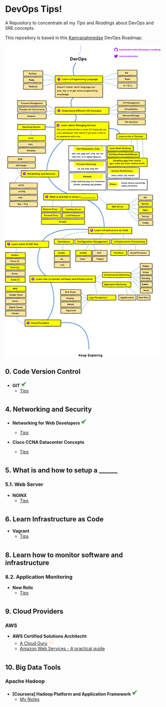# DevOps Tips!
A Repository to concentrate all my *Tips* and *Readings* about DevOps and SRE concepts.

This repository is based in this [Kamranahmedse](https://github.com/kamranahmedse) DevOps Roadmap:

<p align="center"><img src="images/devops.png" width="700px"></p>

## 0. Code Version Control

- **GIT** <img src="images/Check-png.png" width="20px">
  - [Tips](git.md)

#

## 4. Networking and Security

- **Networking for Web Developers** <img src="images/Check-png.png" width="20px">
  - [Tips](nfwd.md)

- **Cisco CCNA Datacenter Concepts**
  - [Tips](ccnadc.md)

#

## 5. What is and how to setup a ______

### 5.1. Web Server

- **NGINX**
  - [Tips](nginx.md)

#

## 6. Learn Infrastructure as Code

- **Vagrant**
  - [Tips](vagrant.md)

#

## 8. Learn how to monitor software and infrastructure

### 8.2. Application Monitoring

- **New Relic**
  - [Tips](newrelic.md)

#

## 9. Cloud Providers

### **AWS**

- **AWS Certified Solutions Architecht**
  - [A Cloud Guru](acsa.md) <img src="images/acloudguru.png" width="20px">
  - [Amazon Web Services - A practical guide](https://github.com/open-guides/og-aws)

#

## 10. Big Data Tools

### Apache Hadoop

- **[Coursera] Hadoop Platform and Application Framework** <img src="images/Check-png.png" width="20px">
  - [My Notes](hpaf.md)
